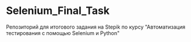 # Selenium_Final_Task
Репозиторий для итогового задания на Stepik по курсу "Автоматизация тестирования с помощью Selenium и Python"
